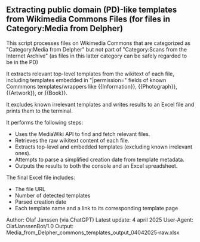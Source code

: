 ## Extracting  public domain (PD)-like templates from Wikimedia Commons Files (for files in Category:Media from Delpher)

This script processes files on Wikimedia Commons that are categorized as
"Category:Media from Delpher" but not part of "Category:Scans from the Internet Archive"
(as files in this latter category can be safely regarded to be in the PD)

It extracts relevant top-level templates from the wikitext of each file, including templates embedded in "|permission=" fields
of known Commmons templates/wrappers like {{Information}}, {{Photograph}}, {{Artwork}}, or {{Book}}.

It excludes known irrelevant templates and writes results to an Excel file and prints
them to the terminal.

It performs the following steps:
- Uses the MediaWiki API to find and fetch relevant files.
- Retrieves the raw wikitext content of each file.
- Extracts top-level and embedded templates (excluding known irrelevant ones).
- Attempts to parse a simplified creation date from template metadata.
- Outputs the results to both the console and an Excel spreadsheet.

The final Excel file includes:
- The file URL
- Number of detected templates
- Parsed creation date
- Each template name and a link to its corresponding template page

Author: Olaf Janssen (via ChatGPT)
Latest update: 4 april 2025
User-Agent: OlafJanssenBot/1.0
Output: Media_from_Delpher_commons_templates_output_04042025-raw.xlsx
